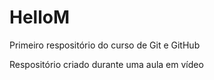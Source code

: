 # HelloM

Primeiro respositório do curso de Git e GitHub

Respositório criado durante uma aula em vídeo

